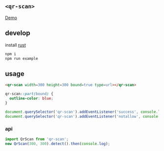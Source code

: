 ## `<qr-scan>`

[Demo](https://mantou132.github.io/qr-scan/build/hello/)

## develop

install [rust](https://www.rust-lang.org/)

```bash
npm i
npm run example
```

## usage

```html
<qr-scan width=300 height=300 bound=true type=url></qr-scan>
```

```css
qr-scan::part(bound) {
  outline-color: blue;
}
```

```js
document.querySelector('qr-scan').addEventListener('success', console.log);
document.querySelector('qr-scan').addEventListener('notallow', console.log);
```

### api

```js
import QrScan from 'qr-scan';
new QrScan(300, 300).detect().then(console.log);
```